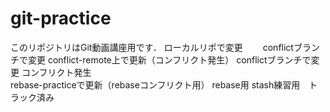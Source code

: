 # git-practice
このリポジトリはGit動画講座用です．
ローカルリポで変更　　
conflictブランチで変更
conflict-remote上で更新（コンフリクト発生）
conflictブランチで変更
コンフリクト発生  
rebase-practiceで更新（rebaseコンフリクト用）
rebase用
stash練習用　トラック済み
